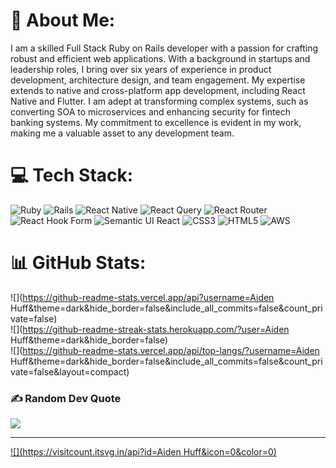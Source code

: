 # 💫 About Me:
I am a skilled Full Stack Ruby on Rails developer with a passion for crafting robust and efficient web applications. With a background in startups and leadership roles, I bring over six years of experience in product development, architecture design, and team engagement. My expertise extends to native and cross-platform app development, including React Native and Flutter. I am adept at transforming complex systems, such as converting SOA to microservices and enhancing security for fintech banking systems. My commitment to excellence is evident in my work, making me a valuable asset to any development team.


# 💻 Tech Stack:
![Ruby](https://img.shields.io/badge/ruby-%23CC342D.svg?style=for-the-badge&logo=ruby&logoColor=white) ![Rails](https://img.shields.io/badge/rails-%23CC0000.svg?style=for-the-badge&logo=ruby-on-rails&logoColor=white) ![React Native](https://img.shields.io/badge/react_native-%2320232a.svg?style=for-the-badge&logo=react&logoColor=%2361DAFB) ![React Query](https://img.shields.io/badge/-React%20Query-FF4154?style=for-the-badge&logo=react%20query&logoColor=white) ![React Router](https://img.shields.io/badge/React_Router-CA4245?style=for-the-badge&logo=react-router&logoColor=white) ![React Hook Form](https://img.shields.io/badge/React%20Hook%20Form-%23EC5990.svg?style=for-the-badge&logo=reacthookform&logoColor=white) ![Semantic UI React](https://img.shields.io/badge/Semantic%20UI%20React-%2335BDB2.svg?style=for-the-badge&logo=SemanticUIReact&logoColor=white) ![CSS3](https://img.shields.io/badge/css3-%231572B6.svg?style=for-the-badge&logo=css3&logoColor=white) ![HTML5](https://img.shields.io/badge/html5-%23E34F26.svg?style=for-the-badge&logo=html5&logoColor=white) ![AWS](https://img.shields.io/badge/AWS-%23FF9900.svg?style=for-the-badge&logo=amazon-aws&logoColor=white)
# 📊 GitHub Stats:
![](https://github-readme-stats.vercel.app/api?username=Aiden Huff&theme=dark&hide_border=false&include_all_commits=false&count_private=false)<br/>
![](https://github-readme-streak-stats.herokuapp.com/?user=Aiden Huff&theme=dark&hide_border=false)<br/>
![](https://github-readme-stats.vercel.app/api/top-langs/?username=Aiden Huff&theme=dark&hide_border=false&include_all_commits=false&count_private=false&layout=compact)

### ✍️ Random Dev Quote
![](https://quotes-github-readme.vercel.app/api?type=horizontal&theme=radical)

---
[![](https://visitcount.itsvg.in/api?id=Aiden Huff&icon=0&color=0)](https://visitcount.itsvg.in)

<!-- Proudly created with GPRM ( https://gprm.itsvg.in ) -->

